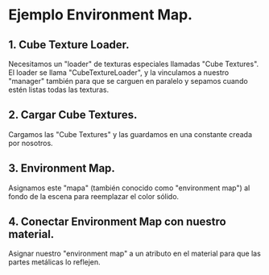 # Ejemplo Environment Map.
## 1. Cube Texture Loader.
Necesitamos un "loader" de texturas especiales llamadas "Cube Textures". El loader se llama "CubeTextureLoader", y la vinculamos a nuestro "manager" también para que se carguen en paralelo y sepamos cuando estén listas todas las texturas.

## 2. Cargar Cube Textures.
Cargamos las "Cube Textures" y las guardamos en una constante creada por nosotros.

## 3. Environment Map.
Asignamos este "mapa" (también conocido como "environment map") al fondo de la escena para reemplazar el color sólido.

## 4. Conectar Environment Map con nuestro material.
Asignar nuestro "environment map" a un atributo en el material para que las partes metálicas lo reflejen.